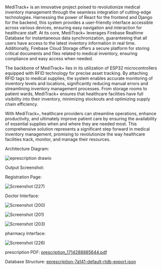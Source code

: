 MediTrack+ is an innovative project poised to revolutionize medical inventory 
management through the seamless integration of cutting-edge technologies. 
Harnessing the power of React for the frontend and Django for the backend, this 
system provides a user-friendly interface accessible across various devices, ensuring 
easy navigation and interaction for healthcare staff. At its core, MediTrack+ 
leverages Firebase Realtime Database for instantaneous data synchronization, 
guaranteeing that all users have access to the latest inventory information in real
time. Additionally, Firebase Cloud Storage offers a secure platform for storing 
critical documents and files related to medical inventory, ensuring compliance and 
easy access when needed. 
 
The backbone of MediTrack+ lies in its utilization of ESP32 microcontrollers 
equipped with RFID technology for precise asset tracking. By attaching RFID tags 
to medical supplies, the system enables accurate monitoring of inventory levels and 
locations, significantly reducing manual errors and streamlining inventory 
management processes. From storage rooms to patient wards, MediTrack+ ensures 
that healthcare facilities have full visibility into their inventory, minimizing 
stockouts and optimizing supply chain efficiency. 
 
With MediTrack+, healthcare providers can streamline operations, enhance 
productivity, and ultimately improve patient care by ensuring the availability of 
essential supplies when and where they are needed most. This comprehensive 
solution represents a significant step forward in medical inventory management, 
promising to revolutionize the way healthcare facilities track, monitor, and manage 
their resources.

Architecture Diagram:

![eprescription drawio](https://github.com/user-attachments/assets/b41c02a1-eb4f-4103-83e2-b9cd23e2590d)

Output Screenshot:

Registration Page:

![Screenshot (227)](https://github.com/user-attachments/assets/eb3ce4f4-5a7e-4948-b70d-5244f740cfed)

Doctor Interface:

![Screenshot (200)](https://github.com/user-attachments/assets/8ef3cc02-e59f-417d-b3cd-6ddbfde014af)

![Screenshot (201)](https://github.com/user-attachments/assets/a58248c7-e28d-4076-964a-d9591e699e69)

![Screenshot (203)](https://github.com/user-attachments/assets/0f0fdc40-2ba7-4eb7-bb9d-f92354f1b786)

pharmacy Interface:

![Screenshot (226)](https://github.com/user-attachments/assets/dd1827a6-65ba-4fa2-aa9d-9fb2f12febbb)

prescription PDF:
[prescription_1714288885644.pdf](https://github.com/user-attachments/files/16266751/prescription_1714288885644.pdf)

Database Structure:
[eprescription-7a141-default-rtdb-export.json](https://github.com/user-attachments/files/16266927/eprescription-7a141-default-rtdb-export.json)


